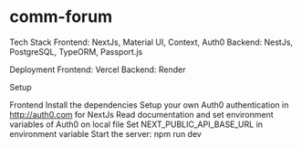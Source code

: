 # comm-forum

Tech Stack
  Frontend: NextJs, Material UI, Context, Auth0
  Backend: NestJs, PostgreSQL, TypeORM, Passport.js

Deployment
  Frontend: Vercel
  Backend: Render

Setup

Frontend
  Install the dependencies
  Setup your own Auth0 authentication in http://auth0.com for NextJs
  Read documentation and set environment variables of Auth0 on local file
  Set NEXT_PUBLIC_API_BASE_URL in environment variable
  Start the server: npm run dev
